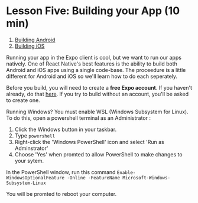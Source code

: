 ﻿# Lesson Five: Building your App (10 min)
1. [Building Android](01_Building-Android.md)
2. [Building iOS](02_Building-iOS.md)

Running your app in the Expo client is cool, but we want to run our apps natively. One of React Native's best features is the ability to build both Android and iOS apps using a single code-base.   The proceedure is a little different for Android and iOS so we'll learn how to do each seperately.

Before you build, you will need to create a **free Expo account**.  If you haven't already, do that [here](https://expo.io/signup).   If you try to build without an account, you'll be asked to create one.

Running Windows? You must enable WSL (Windows Subsystem for Linux). To do this, open a powershell terminal as an Administrator :

1) Click the Windows button in your taskbar.
2) Type `powershell`
3) Right-click the 'Windows PowerShell' icon and select 'Run as Adminstrator'
4) Choose 'Yes' when promted to allow PowerShell to make changes to your sytem.

In the PowerShell window, run this command `Enable-WindowsOptionalFeature -Online -FeatureName Microsoft-Windows-Subsystem-Linux`

You will be promted to reboot your computer.
  

